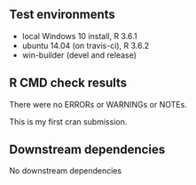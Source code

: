 ## Test environments
* local Windows 10 install, R 3.6.1
* ubuntu 14.04 (on travis-ci), R 3.6.2
* win-builder (devel and release)

## R CMD check results
There were no ERRORs or WARNINGs or NOTEs. 

This is my first cran submission.

## Downstream dependencies
No downstream dependencies
